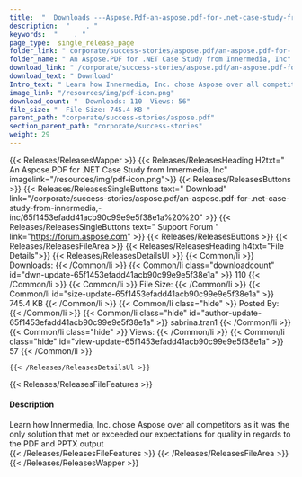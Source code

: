 ```yaml
---
title:  "  Downloads ---Aspose.Pdf-an-aspose.pdf-for-.net-case-study-from-innermedia,-inc . " 
description:  "    . " 
keywords:  "    . " 
page_type:  single_release_page
folder_link: " corporate/success-stories/aspose.pdf/an-aspose.pdf-for-.net-case-study-from-innermedia,-inc/"
folder_name: " An Aspose.PDF for .NET Case Study from Innermedia, Inc"
download_link: " /corporate/success-stories/aspose.pdf/an-aspose.pdf-for-.net-case-study-from-innermedia,-inc/65f1453efadd41acb90c99e9e5f38e1a"
download_text: " Download"
Intro_text: " Learn how Innermedia, Inc. chose Aspose over all competitors as it was the only ..."
image_link: "/resources/img/pdf-icon.png"
download_count: "  Downloads: 110  Views: 56"
file_size: "  File Size: 745.4 KB "
parent_path: "corporate/success-stories/aspose.pdf"
section_parent_path: "corporate/success-stories"
weight: 29
---
```


{{< Releases/ReleasesWapper >}}
  {{< Releases/ReleasesHeading H2txt=" An Aspose.PDF for .NET Case Study from Innermedia, Inc" imagelink="/resources/img/pdf-icon.png">}}
  {{< Releases/ReleasesButtons >}}
    {{< Releases/ReleasesSingleButtons text=" Download" link="/corporate/success-stories/aspose.pdf/an-aspose.pdf-for-.net-case-study-from-innermedia,-inc/65f1453efadd41acb90c99e9e5f38e1a%20%20" >}}
    {{< Releases/ReleasesSingleButtons text=" Support Forum " link="https://forum.aspose.com" >}}
  {{< Releases/ReleasesButtons >}}
  {{< Releases/ReleasesFileArea >}}
    {{< Releases/ReleasesHeading h4txt="File Details">}}
    {{< Releases/ReleasesDetailsUl >}}
            {{< Common/li  >}} Downloads: {{< /Common/li >}} 
      {{< Common/li class="downloadcount" id="dwn-update-65f1453efadd41acb90c99e9e5f38e1a" >}} 110 {{< /Common/li >}} 
      {{< Common/li  >}} File Size: {{< /Common/li >}} 
      {{< Common/li id="size-update-65f1453efadd41acb90c99e9e5f38e1a" >}} 745.4 KB {{< /Common/li >}} 
      {{< Common/li  class="hide" >}} Posted By: {{< /Common/li >}} 
      {{< Common/li class="hide" id="author-update-65f1453efadd41acb90c99e9e5f38e1a" >}} sabrina.tran1 {{< /Common/li >}} 
      {{< Common/li class="hide"  >}} Views: {{< /Common/li >}} 
      {{< Common/li class="hide" id="view-update-65f1453efadd41acb90c99e9e5f38e1a" >}} 57 {{< /Common/li >}} 

    {{< /Releases/ReleasesDetailsUl >}}

  {{< Releases/ReleasesFileFeatures >}}
      <h4>Description</h4><div class="HTMLDescription">Learn how Innermedia, Inc. chose Aspose over all competitors as it was the only solution that met or exceeded our expectations for quality in regards to the PDF and PPTX output</div>
  {{< /Releases/ReleasesFileFeatures >}}
 {{< /Releases/ReleasesFileArea >}}
{{< /Releases/ReleasesWapper >}}


